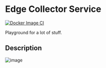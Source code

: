 # Edge Collector Service
[![Docker Image CI](https://github.com/hirre/CollectorService/actions/workflows/docker-image.yml/badge.svg?branch=master)](https://github.com/hirre/CollectorService/actions/workflows/docker-image.yml)

Playground for a lot of stuff.

## Description
![image](https://github.com/user-attachments/assets/6d78c654-76b4-4654-b462-1ceb74702c85)

